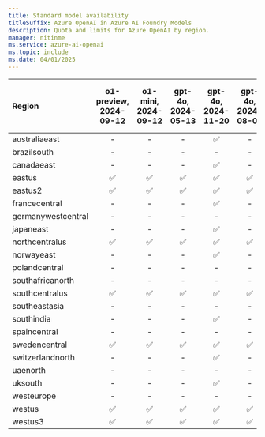 ```yaml
---
title: Standard model availability
titleSuffix: Azure OpenAI in Azure AI Foundry Models
description: Quota and limits for Azure OpenAI by region.
manager: nitinme
ms.service: azure-ai-openai
ms.topic: include
ms.date: 04/01/2025
---
```



| **Region**     | **o1-preview**, **2024-09-12**   | **o1-mini**, **2024-09-12**   | **gpt-4o**, **2024-05-13**   | **gpt-4o**, **2024-11-20**   | **gpt-4o**, **2024-08-06**   | **gpt-4o-mini**, **2024-07-18**   | **gpt-4**, **0613**   | **gpt-4**, **turbo-2024-04-09**   | **gpt-4-32k**, **0613**   | **gpt-35-turbo**, **1106**   | **gpt-35-turbo**, **0125**   | **gpt-35-turbo-16k**, **0613**   | **gpt-35-turbo-instruct**, **0914**   | **text-embedding-3-small**, **1**   | **text-embedding-3-large**, **1**   | **text-embedding-ada-002**, **1**   | **text-embedding-ada-002**, **2**   | **dall-e-3**, **3.0**   | **tts**, **001**   | **tts-hd**, **001**   | **whisper**, **001**   |
|:-------------------|:------------------------------:|:---------------------------:|:--------------------------:|:--------------------------:|:--------------------------:|:-------------------------------:|:-------------------:|:-------------------------------:|:-----------------------:|:--------------------------:|:--------------------------:|:------------------------------:|:-----------------------------------:|:---------------------------------:|:---------------------------------:|:---------------------------------:|:---------------------------------:|:---------------------:|:----------------:|:-------------------:|:--------------------:|
| australiaeast      | -                          | -                       | -                      | ✅                       | -                      | -                           | ✅                | -                           | ✅                    | ✅                       | ✅                       | ✅                           | -                               | ✅                              | ✅                              | -                             | ✅                              | ✅                  | -            | -               | -                |
| brazilsouth        | -                          | -                       | -                      | -                      | -                      | -                           | -               | -                           | -                   | -                      | -                      | -                          | -                               | -                             | -                             | -                             | ✅                              | -                 | -            | -               | -                |
| canadaeast         | -                          | -                       | -                      | ✅                       | -                      | -                           | ✅                | -                           | ✅                    | ✅                       | ✅                       | ✅                           | -                               | ✅                              | ✅                              | -                             | ✅                              | -                 | -            | -               | -                |
| eastus             | ✅                           | ✅                        | ✅                       | ✅                       | ✅                       | ✅                            | ✅                | ✅                            | -                   | -                      | ✅                       | ✅                           | ✅                                | ✅                              | ✅                              | ✅                              | ✅                              | ✅                  | -            | -               | -                |
| eastus2            | ✅                           | ✅                        | ✅                       | ✅                       | ✅                       | ✅                            | ✅                | ✅                            | -                   | -                      | ✅                       | ✅                           | -                               | ✅                              | ✅                              | -                             | ✅                              | -                 | -            | -               | ✅                 |
| francecentral      | -                          | -                       | -                      | ✅                       | -                      | -                           | ✅                | -                           | ✅                    | ✅                       | ✅                       | ✅                           | -                               | -                             | ✅                              | -                             | ✅                              | -                 | -            | -               | -                |
| germanywestcentral | -                          | -                       | -                      | -                      | -                      | -                           | -               | -                           | -                   | -                      | -                      | -                          | -                               | -                             | ✅                              | -                             | -                             | -                 | -            | -               | -                |
| japaneast          | -                          | -                       | -                      | ✅                       | -                      | -                           | -               | -                           | -                   | -                      | ✅                       | ✅                           | -                               | ✅                              | ✅                              | -                             | ✅                              | -                 | -            | -               | -                |
| northcentralus     | ✅                           | ✅                        | ✅                       | ✅                       | ✅                       | ✅                            | ✅                | ✅                            | -                   | -                      | ✅                       | ✅                           | -                               | -                             | -                             | -                             | ✅                              | -                 | ✅             | ✅                | ✅                 |
| norwayeast         | -                          | -                       | -                      | ✅                       | -                      | -                           | -               | -                           | -                   | -                      | -                      | -                          | -                               | -                             | ✅                              | -                             | ✅                              | -                 | -            | -               | ✅                 |
| polandcentral      | -                          | -                       | -                      | -                      | -                      | -                           | -               | -                           | -                   | -                      | -                      | -                          | -                               | -                             | ✅                              | -                             | -                             | -                 | -            | -               | -                |
| southafricanorth   | -                          | -                       | -                      | -                      | -                      | -                           | -               | -                           | -                   | -                      | -                      | -                          | -                               | -                             | ✅                              | -                             | ✅                              | -                 | -            | -               | -                |
| southcentralus     | ✅                           | ✅                        | ✅                       | ✅                       | ✅                       | ✅                            | -               | ✅                            | -                   | -                      | ✅                       | -                          | -                               | -                             | -                             | ✅                              | ✅                              | -                 | -            | -               | -                |
| southeastasia      | -                          | -                       | -                      | -                      | -                      | -                           | -               | -                           | -                   | -                      | -                      | -                          | -                               | -                             | ✅                              | -                             | -                             | -                 | -            | -               | -                |
| southindia         | -                          | -                       | -                      | ✅                       | -                      | -                           | -               | -                           | -                   | ✅                       | ✅                       | -                          | -                               | -                             | ✅                              | -                             | ✅                              | -                 | -            | -               | ✅                 |
| spaincentral       | -                          | -                       | -                      | -                      | -                      | -                           | -               | -                           | -                   | -                      | -                      | -                          | -                               | -                             | ✅                              | -                             | -                             | -                 | -            | -               | -                |
| swedencentral      | ✅                           | ✅                        | ✅                       | ✅                       | ✅                       | ✅                            | ✅                | ✅                            | ✅                    | ✅                       | ✅                       | ✅                           | ✅                                | -                             | ✅                              | -                             | ✅                              | ✅                  | ✅             | ✅                | ✅                 |
| switzerlandnorth   | -                          | -                       | -                      | ✅                       | -                      | -                           | ✅                | -                           | ✅                    | -                      | ✅                       | ✅                           | -                               | ✅                              | ✅                              | -                             | ✅                              | -                 | -            | -               | ✅                 |
| uaenorth           | -                          | -                       | -                      | -                      | -                      | -                           | -               | -                           | -                   | -                      | -                      | -                          | -                               | ✅                              | ✅                              | -                             | ✅                              | -                 | -            | -               | ✅                 |
| uksouth            | -                          | -                       | -                      | ✅                       | -                      | -                           | -               | -                           | -                   | ✅                       | ✅                       | ✅                           | -                               | -                             | ✅                              | -                             | ✅                              | -                 | -            | -               | -                |
| westeurope         | -                          | -                       | -                      | -                      | -                      | -                           | -               | -                           | -                   | -                      | ✅                       | -                          | -                               | -                             | -                             | -                             | ✅                              | -                 | -            | -               | ✅                 |
| westus             | ✅                           | ✅                        | ✅                       | ✅                       | ✅                       | ✅                            | -               | ✅                            | -                   | ✅                       | ✅                       | -                          | -                               | ✅                              | -                             | -                             | ✅                              | -                 | -            | -               | -                |
| westus3            | ✅                           | ✅                        | ✅                       | ✅                       | ✅                       | ✅                            | -               | ✅                            | -                   | -                      | ✅                       | -                          | -                               | -                             | ✅                              | -                             | ✅                              | -                 | ✅             | ✅                | -                |
